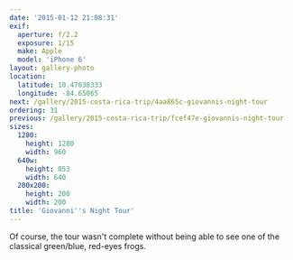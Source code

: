 ```yaml
---
date: '2015-01-12 21:08:31'
exif:
  aperture: f/2.2
  exposure: 1/15
  make: Apple
  model: 'iPhone 6'
layout: gallery-photo
location:
  latitude: 10.47038333
  longitude: -84.65065
next: /gallery/2015-costa-rica-trip/4aa865c-giovannis-night-tour
ordering: 31
previous: /gallery/2015-costa-rica-trip/fcef47e-giovannis-night-tour
sizes:
  1280:
    height: 1280
    width: 960
  640w:
    height: 853
    width: 640
  200x200:
    height: 200
    width: 200
title: 'Giovanni''s Night Tour'
---
```


Of course, the tour wasn't complete without being able to see one of the classical green/blue, red-eyes frogs.

